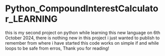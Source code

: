 # Python_CompoundInterestCalculator_LEARNING
this is my second project on python while learning this new language on 6th October 2024, there is nothing new in this project i just wanted to publish to remember from where i have started this code works on simple if and while loops to be safe from erros, Thank you for reading!
